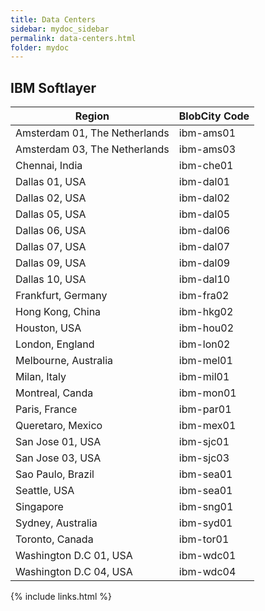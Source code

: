 ```yaml
---
title: Data Centers
sidebar: mydoc_sidebar
permalink: data-centers.html
folder: mydoc
---
```


## IBM Softlayer

Region | BlobCity Code
--------|-----------|
Amsterdam 01, The Netherlands  | ibm-ams01 
Amsterdam 03, The Netherlands  | ibm-ams03 
Chennai, India  | ibm-che01 
Dallas 01, USA  | ibm-dal01 
Dallas 02, USA  | ibm-dal02 
Dallas 05, USA  | ibm-dal05 
Dallas 06, USA  | ibm-dal06 
Dallas 07, USA  | ibm-dal07 
Dallas 09, USA  | ibm-dal09 
Dallas 10, USA  | ibm-dal10 
Frankfurt, Germany  | ibm-fra02 
Hong Kong, China  | ibm-hkg02 
Houston, USA  | ibm-hou02 
London, England  | ibm-lon02 
Melbourne, Australia  | ibm-mel01 
Milan, Italy  | ibm-mil01 
Montreal, Canda  | ibm-mon01 
Paris, France  | ibm-par01 
Queretaro, Mexico  | ibm-mex01 
San Jose 01, USA  | ibm-sjc01 
San Jose 03, USA  | ibm-sjc03 
Sao Paulo, Brazil  | ibm-sea01 
Seattle, USA  | ibm-sea01 
Singapore  | ibm-sng01 
Sydney, Australia  | ibm-syd01 
Toronto, Canada  | ibm-tor01 
Washington D.C 01, USA  | ibm-wdc01 
Washington D.C 04, USA  | ibm-wdc04 

{% include links.html %}
